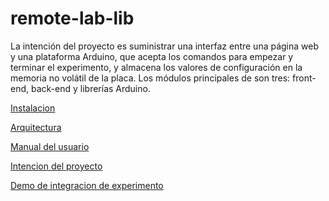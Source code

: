 # remote-lab-lib

La intención del proyecto es suministrar una interfaz entre una página web y una plataforma
Arduino, que acepta los comandos para empezar y terminar el experimento, y almacena los
valores de configuración en la memoria no volátil de la placa.
Los módulos principales de son tres: front-end, back-end y librerías Arduino.


[Instalacion](doc/RLL-instalacion-v0.00.pdf)

[Arquitectura](doc/RLL-arquitectura-v1.00.pdf)

[Manual del usuario](doc/RLL-manual-del-usuario-v1.00.pdf)

[Intencion del proyecto](https://youtu.be/-bFDZmKrt8A)

[Demo de integracion de experimento](https://www.youtube.com/watch?v=U23sJfh_hjU)

